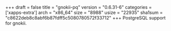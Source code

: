 +++
draft = false
title = "gnokii-pq"
version = "0.6.31-6"
categories = ['xapps-extra']
arch = "x86_64"
size = "8988"
usize = "22935"
sha1sum = "c8622deb8c8abf6b87fdff5c5080780572f33712"
+++
PostgreSQL support for gnokii.